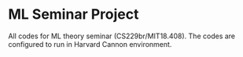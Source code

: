 # ML Seminar Project
All codes for ML theory seminar (CS229br/MIT18.408). The codes are configured to run in Harvard Cannon environment.
